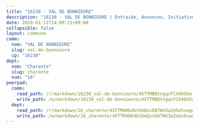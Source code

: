 ```yaml
---
title: "16230 - VAL DE BONNIEURE"
description: "16230 - VAL DE BONNIEURE | Entraide, Annonces, Initiatives"
date: 2020-01-11T14:09:21+09:00
collapsible: false
layout: commune
comm:
  nom: "VAL DE BONNIEURE"
  slug: val-de-bonnieure
  cp: "16230"
dept:
  nom: "Charente"
  slug: charente
  num: "16"
peerpad:
  comm:
    read_path: /r/markdown/16230_val-de-bonnieure/4XTTMBQtngqcFCX4bGXafj2PYmoijkq7CEzkcPuXVgt24hCzg
    write_path: /w/markdown/16230_val-de-bonnieure/4XTTMBQtngqcFCX4bGXafj2PYmoijkq7CEzkcPuXVgt24hCzg-K3TgThWDbTGkGNeSkSpVKoZPq3uTHvpYQFJBJQ6dvrDefyhAPwdP7anVWHDJb3pAdUr2FgbmXdvuP3V2v9v1TdJ1t2CHfWZYpCmMXin3fWumLUEkJAe3cusXaQbC8TTK9TukYJJg
  dept:
    read_path: /r/markdown/16_charente/4XTTM4Hb4btGmQscDATWU3w2eGohcwgqasCDtGWVahJnAEsq8
    write_path: /w/markdown/16_charente/4XTTM4Hb4btGmQscDATWU3w2eGohcwgqasCDtGWVahJnAEsq8-K3TgU9zhAjxEMbYrSr9VB24idAgS7xBryN3TjEsJmsrToRfRc8PWUu9zDXmtMXWLR7TNqZhAPJFsnJ4QbuWpLJvHpyW2q8LZxtsaakTfiMdj4HFsc11ZXzpn4aT8zYKZzSLwV1CA
---
```


